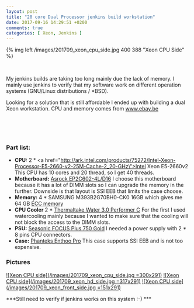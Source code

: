 ```yaml
---
layout: post
title: "20 core Dual Processor jenkins build workstation"
date: 2017-09-16 14:29:51 +0200
comments: true
categories: [ Xeon, Jenkins ] 
---
```


{% img left /images/201709_xeon_cpu_side.jpg 400 388 "Xeon CPU Side" %} 

<br />

My jenkins builds are taking too long mainly due the lack of memory. I mainly use jenkins to verify that my software work on different operation systems (GNU/Linux distributions / *BSD).

Looking for a solution that is still affordable I ended up with building a dual Xeon workstation. CPU and memory comes from <a href="http://www.ebay.be">www.ebay.be</a>

<br />&nbsp;<br />
<br />

### Part list:

* **CPU:** 2 \* <a href=\"http://ark.intel.com/products/75272/Intel-Xeon-Processor-E5-2660-v2-25M-Cache-2_20-GHz\">Intel Xeon E5-2660v2</a> This CPU has 10 cores and 20 thread, so I get 40 threads.
* **Motherboard:** <a href="http://www.asrockrack.com/general/productdetail.asp?Model=EP2C602-4L/D16#Specifications">Asrock EP2C602-4L/D16</a> I choose this motherboard because it has a lot of DIMM slots so I can upgrade the memory in the further. Downside is that layout is SSI EEB that limits the case choose.
* **Memory:** 4 \* SAMSUNG M393B2G70BH0-CK0 16GB which gives me 64 GB <a href="https://en.wikipedia.org/wiki/ECC_memory">ECC memory</a> 
* **CPU Cooler** 2 \* <a href="http://www.thermaltake.com/products-model.aspx?id=C_00002470">Thermaltake Water 3.0 Performer C</a> For the first I used watercooling mainly because I wanted to make sure that the cooling will not block the access to the DIMM slots.
* **PSU:** <a href="https://seasonic.com/product/focus-plus-750-gold/">Seasonic FOCUS Plus 750 Gold</a> I needed a power supply with 2 \* 8 pins CPU connectors.
* **Case:** <a href="http://www.phanteks.com/Enthoo-Pro.html">Phanteks Enthoo Pro</a> This case supports SSI EEB and is not too expensive.

### Pictures

[![Xeon CPU side](/images/201709_xeon_cpu_side.jpg =300x291)](/images/201709_xeon_cpu_side.jpg)
[![Xeon CPU side](/images/201709_xeon_hd_side.jpg =317x291)](/images/201709_xeon_cpu_side.jpg)
[![Xeon CPU side](/images/201709_xeon_front_side.jpg =151x291)](/images/201709_xeon_cpu_side.jpg)

***Still need to verify if jenkins works on this system :-) ***

